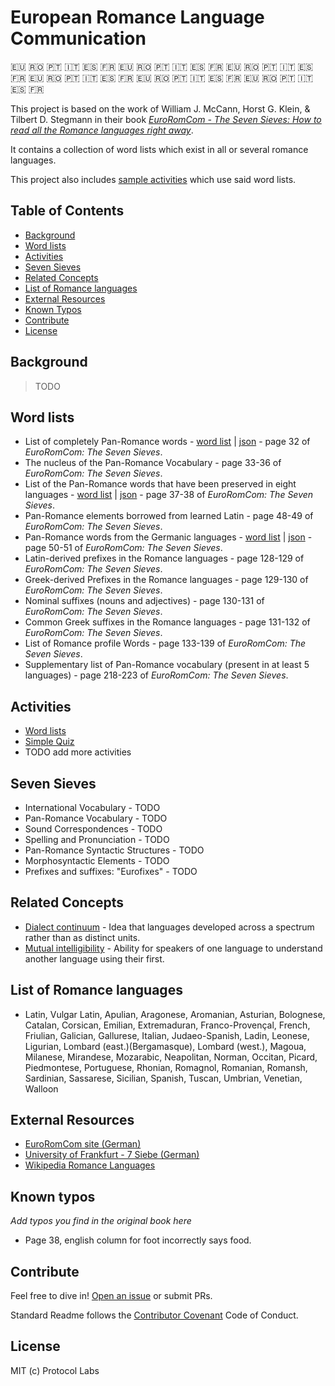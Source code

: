 # European Romance Language Communication

🇪🇺 🇷🇴 🇵🇹 🇮🇹 🇪🇸 🇫🇷   🇪🇺 🇷🇴 🇵🇹 🇮🇹 🇪🇸 🇫🇷   🇪🇺 🇷🇴 🇵🇹 🇮🇹 🇪🇸 🇫🇷  🇪🇺 🇷🇴 🇵🇹 🇮🇹 🇪🇸 🇫🇷  🇪🇺 🇷🇴 🇵🇹 🇮🇹 🇪🇸 🇫🇷  🇪🇺 🇷🇴 🇵🇹 🇮🇹 🇪🇸 🇫🇷 

This project is based on the work of William J. McCann, Horst G. Klein, & Tilbert D. Stegmann in their book [_EuroRomCom - The Seven Sieves: How to read all the Romance languages right away_](http://xombi.inter.hu/zn/The_Seven_Sieves_.pdf).

It contains a collection of word lists which exist in all or several romance languages. 

This project also includes [sample activities](#activities) which use said word lists.

## Table of Contents

- [Background](#background)
- [Word lists](#word-lists)
- [Activities](#activities)
- [Seven Sieves](#seven-sieves)
- [Related Concepts](#related-concepts)
- [List of Romance languages](#list-of-romance-languages)
- [External Resources](#external-resources)
- [Known Typos](#known-typos)
- [Contribute](#contribute)
- [License](#license)

## Background

> TODO

## Word lists

* List of completely Pan-Romance words - [word list](https://kirkins.github.io/EuroRomCom/activities/displayTable/index.html?list=completely-pan-romance) | [json](https://github.com/kirkins/EuroRomCom/blob/master/data/completely-pan-romance.json) - page 32 of _EuroRomCom: The Seven Sieves_.
* The nucleus of the Pan-Romance Vocabulary - page 33-36 of _EuroRomCom: The Seven Sieves_.
* List of the Pan-Romance words that have been preserved in eight languages - [word list](https://kirkins.github.io/EuroRomCom/activities/displayTable/index.html?list=pan-romance-in-eight) | [json](https://github.com/kirkins/EuroRomCom/blob/master/data/pan-romance-in-eight.json) - page 37-38 of _EuroRomCom: The Seven Sieves_.
* Pan-Romance elements borrowed from learned Latin - page 48-49 of _EuroRomCom: The Seven Sieves_.
* Pan-Romance words from the Germanic languages - [word list](https://kirkins.github.io/EuroRomCom/activities/displayTable/index.html?list=pan-romance-germanic) | [json](https://github.com/kirkins/EuroRomCom/blob/master/data/pan-romance-germanic.json) - page 50-51 of _EuroRomCom: The Seven Sieves_.
* Latin-derived prefixes in the Romance languages - page 128-129 of _EuroRomCom: The Seven Sieves_.
* Greek-derived Prefixes in the Romance languages - page 129-130 of _EuroRomCom: The Seven Sieves_.
* Nominal suffixes (nouns and adjectives) - page 130-131 of _EuroRomCom: The Seven Sieves_.
* Common Greek suffixes in the Romance languages - page 131-132 of _EuroRomCom: The Seven Sieves_.
* List of Romance profile Words - page 133-139 of _EuroRomCom: The Seven Sieves_.
* Supplementary list of Pan-Romance vocabulary (present in at least 5 languages) - page 218-223 of _EuroRomCom: The Seven Sieves_.

## Activities

* [Word lists](https://kirkins.github.io/EuroRomCom/activities/displayTable/)
* [Simple Quiz](https://kirkins.github.io/EuroRomCom/activities/simpleQuiz/)
* TODO add more activities

## Seven Sieves

* International Vocabulary - TODO
* Pan-Romance Vocabulary - TODO
* Sound Correspondences - TODO
* Spelling and Pronunciation - TODO
* Pan-Romance Syntactic Structures - TODO
* Morphosyntactic Elements - TODO
* Prefixes and suffixes: "Eurofixes" - TODO

## Related Concepts

* [Dialect continuum](https://en.wikipedia.org/wiki/Dialect_continuum) - Idea that languages developed across a spectrum rather than as distinct units.
* [Mutual intelligibility](https://en.wikipedia.org/wiki/Mutual_intelligibility) - Ability for speakers of one language to understand another language using their first.

## List of Romance languages

* Latin, Vulgar Latin, Apulian, Aragonese, Aromanian, Asturian, Bolognese, Catalan, Corsican, Emilian, Extremaduran, Franco-Provençal, French, Friulian, Galician, Gallurese, Italian, Judaeo-Spanish, Ladin, Leonese, Ligurian, Lombard (east.)(Bergamasque), Lombard (west.), Magoua, Milanese, Mirandese, Mozarabic, Neapolitan, Norman, Occitan, Picard, Piedmontese, Portuguese, Rhonian, Romagnol, Romanian, Romansh, Sardinian, Sassarese, Sicilian, Spanish, Tuscan, Umbrian, Venetian, Walloon

## External Resources

* [EuroRomCom site (German)](http://www.eurocomrom.de/)
* [University of Frankfurt - 7 Siebe (German)](http://www.eurocom.uni-frankfurt.de/siebe/7Siebe/BIN/start.htm)
* [Wikipedia Romance Languages](https://en.wikipedia.org/wiki/Romance_languages)

## Known typos

_Add typos you find in the original book here_
* Page 38, english column for foot incorrectly says food.

## Contribute

Feel free to dive in! [Open an issue](https://github.com/kirkins/euroromcom/issues/new) or submit PRs.

Standard Readme follows the [Contributor Covenant](http://contributor-covenant.org/version/1/3/0/) Code of Conduct.

## License

MIT (c) Protocol Labs
